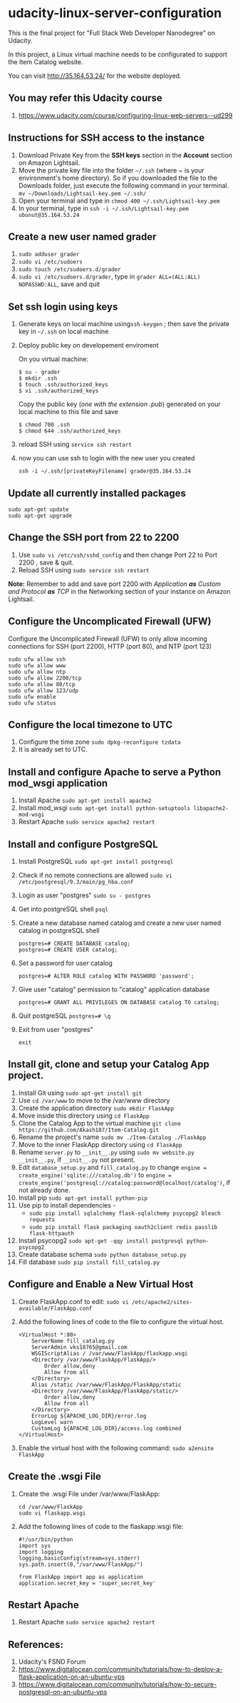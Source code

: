 # udacity-linux-server-configuration

This is the final project for "Full Stack Web Developer Nanodegree" on Udacity. 

In this project, a Linux virtual machine needs to be configurated to support the Item Catalog website.

You can visit http://35.164.53.24/ for the website deployed.

## You may refer this Udacity course

1. https://www.udacity.com/course/configuring-linux-web-servers--ud299

## Instructions for SSH access to the instance

1. Download Private Key from the __SSH keys__ section in the __Account__ section on Amazon Lightsail.
2. Move the private key file into the folder `~/.ssh` (where ~ is your environment's home directory). So if you downloaded the file to the Downloads folder, just execute the following command in your terminal.
	```mv ~/Downloads/Lightsail-key.pem ~/.ssh/```
3. Open your terminal and type in
	```chmod 400 ~/.ssh/Lightsail-key.pem```
4. In your terminal, type in
	```ssh -i ~/.ssh/Lightsail-key.pem ubunut@35.164.53.24```

## Create a new user named grader

1. `sudo adduser grader`
2. `sudo vi /etc/sudoers`
3. `sudo touch /etc/sudoers.d/grader`
4. `sudo vi /etc/sudoers.d/grader`, type in `grader ALL=(ALL:ALL) NOPASSWD:ALL`, save and quit

## Set ssh login using keys

1. Generate keys on local machine using`ssh-keygen` ; then save the private key in `~/.ssh` on local machine
2. Deploy public key on developement enviroment

	On you virtual machine:
	```
	$ su - grader
	$ mkdir .ssh
	$ touch .ssh/authorized_keys
	$ vi .ssh/authorized_keys
	```
	Copy the public key (_one with the extension .pub_) generated on your local machine to this file and save
  
	```
	$ chmod 700 .ssh
	$ chmod 644 .ssh/authorized_keys
	```
	
3. reload SSH using `service ssh restart`
4. now you can use ssh to login with the new user you created

	`ssh -i ~/.ssh/[privateKeyFilename] grader@35.164.53.24`

## Update all currently installed packages

	sudo apt-get update
	sudo apt-get upgrade

## Change the SSH port from 22 to 2200

1. Use `sudo vi /etc/ssh/sshd_config` and then change Port 22 to Port 2200 , save & quit.
2. Reload SSH using `sudo service ssh restart`

__Note:__ Remember to add and save port 2200 with _Application __as__ Custom and Protocol __as__ TCP_ in the Networking section of your instance on Amazon Lightsail. 

## Configure the Uncomplicated Firewall (UFW)

Configure the Uncomplicated Firewall (UFW) to only allow incoming connections for SSH (port 2200), HTTP (port 80), and NTP (port 123)

	sudo ufw allow ssh
  	sudo ufw allow www
  	sudo ufw allow ntp
  	sudo ufw allow 2200/tcp
	sudo ufw allow 80/tcp
	sudo ufw allow 123/udp
	sudo ufw enable 
  	sudo ufw status
 
## Configure the local timezone to UTC

1. Configure the time zone `sudo dpkg-reconfigure tzdata`
2. It is already set to UTC.

## Install and configure Apache to serve a Python mod_wsgi application

1. Install Apache `sudo apt-get install apache2`
2. Install mod_wsgi `sudo apt-get install python-setuptools libapache2-mod-wsgi`
3. Restart Apache `sudo service apache2 restart`

## Install and configure PostgreSQL

1. Install PostgreSQL `sudo apt-get install postgresql`
2. Check if no remote connections are allowed `sudo vi /etc/postgresql/9.3/main/pg_hba.conf`
3. Login as user "postgres" `sudo su - postgres`
4. Get into postgreSQL shell `psql`
5. Create a new database named catalog  and create a new user named catalog in postgreSQL shell
	
	```
	postgres=# CREATE DATABASE catalog;
	postgres=# CREATE USER catalog;
	```
5. Set a password for user catalog
	
	```
	postgres=# ALTER ROLE catalog WITH PASSWORD 'password';
	```
6. Give user "catalog" permission to "catalog" application database
	
	```
	postgres=# GRANT ALL PRIVILEGES ON DATABASE catalog TO catalog;
	```
7. Quit postgreSQL `postgres=# \q`
8. Exit from user "postgres" 
	
	```
	exit
	```
 
## Install git, clone and setup your Catalog App project.
1. Install Git using `sudo apt-get install git`
2. Use `cd /var/www` to move to the /var/www directory 
3. Create the application directory `sudo mkdir FlaskApp`
4. Move inside this directory using `cd FlaskApp`
5. Clone the Catalog App to the virtual machine `git clone https://github.com/Akash187/Item-Catalog.git`
6. Rename the project's name `sudo mv ./Item-Catalog ./FlaskApp`
7. Move to the inner FlaskApp directory using `cd FlaskApp`
8. Rename `server.py` to `__init__.py` using `sudo mv website.py __init__.py`, if `__init__.py` not present.
9. Edit `database_setup.py` and `fill_catalog.py` to change `engine = create_engine('sqlite:///catalog.db')` to `engine = create_engine('postgresql://catalog:password@localhost/catalog')`, if not already done.
10. Install pip `sudo apt-get install python-pip`
11. Use pip to install dependencies -
	* `sudo pip install sqlalchemy flask-sqlalchemy psycopg2 bleach requests`
	* `sudo pip install flask packaging oauth2client redis passlib flask-httpauth`
13. Install psycopg2 `sudo apt-get -qqy install postgresql python-psycopg2`
14. Create database schema `sudo python database_setup.py`
15. Fill database `sudo pip install fill_catalog.py`


## Configure and Enable a New Virtual Host
1. Create FlaskApp.conf to edit: `sudo vi /etc/apache2/sites-available/FlaskApp.conf`
2. Add the following lines of code to the file to configure the virtual host. 
	
	```
	<VirtualHost *:80>
		ServerName fill_catalog.py
		ServerAdmin vks18765@gmail.com
		WSGIScriptAlias / /var/www/FlaskApp/flaskapp.wsgi
		<Directory /var/www/FlaskApp/FlaskApp/>
			Order allow,deny
			Allow from all
		</Directory>
		Alias /static /var/www/FlaskApp/FlaskApp/static
		<Directory /var/www/FlaskApp/FlaskApp/static/>
			Order allow,deny
			Allow from all
		</Directory>
		ErrorLog ${APACHE_LOG_DIR}/error.log
		LogLevel warn
		CustomLog ${APACHE_LOG_DIR}/access.log combined
	</VirtualHost>
	```
3. Enable the virtual host with the following command: `sudo a2ensite FlaskApp`

## Create the .wsgi File
1. Create the .wsgi File under /var/www/FlaskApp: 
	
	```
	cd /var/www/FlaskApp
	sudo vi flaskapp.wsgi 
	```
2. Add the following lines of code to the flaskapp.wsgi file:
	
	```
	#!/usr/bin/python
	import sys
	import logging
	logging.basicConfig(stream=sys.stderr)
	sys.path.insert(0,"/var/www/FlaskApp/")

	from FlaskApp import app as application
	application.secret_key = 'super_secret_key'
	```

## Restart Apache
1. Restart Apache `sudo service apache2 restart `

## References:
1. Udacity's FSND Forum
2. https://www.digitalocean.com/community/tutorials/how-to-deploy-a-flask-application-on-an-ubuntu-vps
3. https://www.digitalocean.com/community/tutorials/how-to-secure-postgresql-on-an-ubuntu-vps